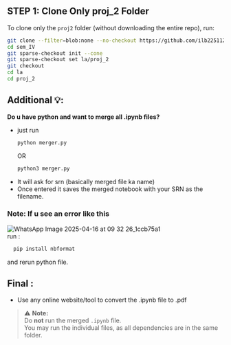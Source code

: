 ## STEP 1: Clone Only proj_2 Folder

To clone only the `proj2` folder (without downloading the entire repo), run:

```bash
git clone --filter=blob:none --no-checkout https://github.com/ilb225112/sem_IV.git
cd sem_IV
git sparse-checkout init --cone
git sparse-checkout set la/proj_2
git checkout
cd la
cd proj_2
```

## Additional 💡:
__Do u have python and want to merge all .ipynb files?__
  - just run
    ```bash
    python merger.py
    ```
    OR
    ```bash
    python3 merger.py
    ```
  - It will ask for srn (basically merged file ka name)
  - Once entered it saves the merged notebook with your SRN as the filename.
    <br>
### **Note:**  If u see an error like this
  ![WhatsApp Image 2025-04-16 at 09 32 26_1ccb75a1](https://github.com/user-attachments/assets/7b5d25e8-2f16-499d-a296-42a733ae8ed9)<br>
  run :
  ```bash
    pip install nbformat
  ```
 and rerun python file.
## Final :
  - Use any online website/tool to convert the .ipynb file to .pdf

> ⚠️ **Note:**  
> Do **not** run the merged `.ipynb` file.  
> You may run the individual files, as all dependencies are in the same folder.

